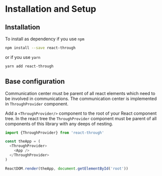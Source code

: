 # Installation and Setup

## Installation

To install as dependency if you use `npm`

```sh
npm install --save react-through

```

or if you use `yarn`

```sh
yarn add react-through

```

## Base configuration

Communication center must be parent of all react elements which need
to be involved in communications. The communication center is implemented
in `ThroughProvider` component.

Add a `<ThroughProvider/>` component to the root of your React component
tree. In the react tree the `ThroughProvider` component must be parent of
all components of this library with any deeps of nesting.

``` javascript
import {ThroughProvider} from 'react-through'

const theApp = (
  <ThroughProvider>
    <App />
  </ThroughProvider>
)

ReactDOM.render(theApp, document.getElementById('root'))
```

